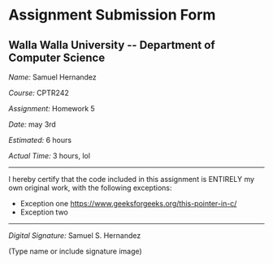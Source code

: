 # Assignment Submission Form

## Walla Walla University -- Department of Computer Science

_Name:_ Samuel Hernandez

_Course:_ CPTR242

_Assignment:_ Homework 5

_Date:_ may 3rd

_Estimated:_ 6 hours

_Actual Time:_ 3 hours, lol

---

I hereby certify that the code included in this assignment is ENTIRELY my own original work, with the following exceptions:

* Exception one
https://www.geeksforgeeks.org/this-pointer-in-c/
* Exception two

---

_Digital Signature:_ Samuel S. Hernandez

(Type name or include signature image)
